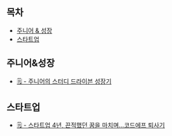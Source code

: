
## 목차
* [주니어 & 성장](#주니어&성장)
* [스타트업](#스타트업)


## 주니어&성장
* [🗒 - 주니어의 스터디 드라이븐 성장기](https://present.do/documents/649b9310ab01fc16d3aed532)



## 스타트업
* [🗒 - 스타트업 4년, 끈적했던 꿈을 마치며…코드에프 퇴사기](https://ohseyong.com/%ec%8a%a4%ed%83%80%ed%8a%b8%ec%97%85-4%eb%85%84-%eb%81%88%ec%a0%81%ed%96%88%eb%8d%98-%ea%bf%88%ec%9d%84-%eb%a7%88%ec%b9%98%eb%a9%b0%ec%bd%94%eb%93%9c%ec%97%90%ed%94%84-%ed%87%b4%ec%82%ac/)

